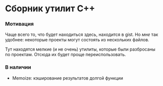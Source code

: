 # Сборник утилит C++

### Мотивация

Чаще всего то, что будет находиться здесь, находится в gist.
Но _мне_ так удобнее: некоторые проекты могут состоять из нескольких файлов.

Тут находятся мелкие (и не очень) утилиты, которые были разбросаны по проектам. 
Отсюда их будет проще переиспользовать.

### В наличии

- Memoize: кэширование результатов долгой функции